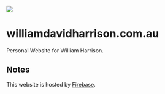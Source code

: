 <a href="https://williamdavidharrison.com.au"><img src="https://img.shields.io/website?down_color=red&down_message=Offline&label=Website&style=flat-square&up_color=green&up_message=Online&url=https%3A%2F%2Fwilliamdavidharrison.com.au"/></a>

# williamdavidharrison.com.au
Personal Website for William Harrison.

## Notes
This website is hosted by [Firebase](https://firebase.google.com).
